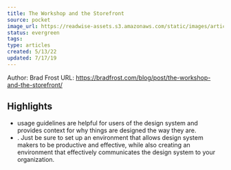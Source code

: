 ```yaml
---
title: The Workshop and the Storefront
source: pocket
image_url: https://readwise-assets.s3.amazonaws.com/static/images/article0.00998d930354.png
status: evergreen
tags: 
type: articles
created: 5/13/22
updated: 7/17/19
---
```


Author: Brad Frost
URL: https://bradfrost.com/blog/post/the-workshop-and-the-storefront/

## Highlights
- usage guidelines are helpful for users of the design system and provides context for why things are designed the way they are.
- . Just be sure to set up an environment that allows design system makers to be productive and effective, while also creating an environment that effectively communicates the design system to your organization.

